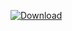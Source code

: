 [ ![Download](https://api.bintray.com/packages/vuo/conan/zeromq%3Avuo/images/download.svg) ](https://bintray.com/vuo/conan/zeromq%3Avuo/_latestVersion)
